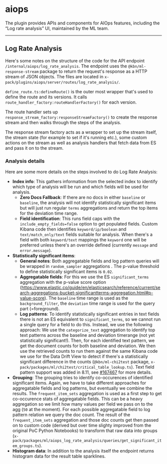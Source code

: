 # aiops

The plugin provides APIs and components for AIOps features, including the “Log rate analysis” UI, maintained by the ML team.

---

## Log Rate Analysis

Here's some notes on the structure of the code for the API endpoint `/internal/aiops/log_rate_analysis`. The endpoint uses the `@kbn/ml-response-stream` package to return the request's response as a HTTP stream of JSON objects. The files are located in `x-pack/plugins/aiops/server/routes/log_rate_analysis/`.

`define_route.ts:defineRoute()` is the outer most wrapper that's used to define the route and its versions. It calls `route_handler_factory:routeHandlerFactory()` for each version.

The route handler sets up `response_stream_factory:responseStreamFactory()` to create the response stream and then walks through the steps of the analysis.

The response stream factory acts as a wrapper to set up the stream itself, the stream state (for example to set if it's running etc.), some custom actions on the stream as well as analysis handlers that fetch data from ES and pass it on to the stream.

### Analysis details

Here are some more details on the steps involved to do Log Rate Analysis:

- **Index info**: This gathers information from the selected index to identify which type of analysis will be run and which fields will be used for analysis.
  - **Zero Docs Fallback**: If there are no docs in either `baseline` or `baseline`, the analysis will not identify statistically significant items but will just run regular `terms` aggregations and return the top items for the deviation time range.
  - **Field identification**: This runs field caps with the `include_empty_fields=false` option to get populated fields. Custom Kibana code then identifies `keyword/ip/boolean` and `text/match_only/text` fields suitable for analysis. When there's a field with both `keyword/text` mappings the `keyword` one will be preferred unless there's an override defined (currently `message` and `error.message`).
- **Statistically significant items**:
  - **General notes**: Both aggregatable fields and log pattern queries will be wrapped in `random_sampler` aggregations . The p-value threshold to define statistically significant items is `0.02`.
  - **Aggregatable fields**: For this we use the ES `significant_terms` aggregation with the p-value score option (https://www.elastic.co/guide/en/elasticsearch/reference/current/search-aggregations-bucket-significantterms-aggregation.html#p-value-score). The `baseline` time range is used as the `background_filter`, the `deviation` time range is used for the query part (=foreground).
  - **Log patterns**: To identify statistically significant entries in text fields there is not an ES equivalent to `significant_terms`, so we cannot run a single query for a field to do this. Instead, we use the following approach: We use the `categorize_text` aggregation to identify top text patterns across the baseline and deviation timerange (not yet statistically significant!). Then, for each identified text pattern, we get the document counts for both baseline and deviation. We then use the retrieved counts to run them against the same Kibana code we use for the Data Drift View to detect if there's a statistically significant difference in the counts (`@kbn/ml-chi2test` package, `x-pack/packages/ml/chi2test/critical_table_lookup.ts`). Text field pattern support was added in 8.11, see [#167467](https://github.com/elastic/kibana/issues/167467) for more details.
- **Grouping**: The grouping tries to identify co-occurences of identified significant items. Again, we have to take different approaches for aggregatable fields and log patterns, but eventually we combine the results. The `frequent_item_sets` aggregation is used as a first step to get co-occurence stats of aggregatable fields. This can be a heavy aggregation so we limit how many values per field we pass on to the agg (`50` at the moment). For each possible aggregatable field to log pattern relation we query the doc count. The result of the `frequent_item_sets` aggregation and those doc counts get then passed on to custom code (derived but over time slighty improved from the original PoC Python Notebooks) to transform that raw data into groups (`x-pack/packages/ml/aiops_log_rate_analysis/queries/get_significant_item_groups.ts`).
- **Histogram data**: In addition to the analysis itself the endpoint returns histogram data for the result table sparklines.
